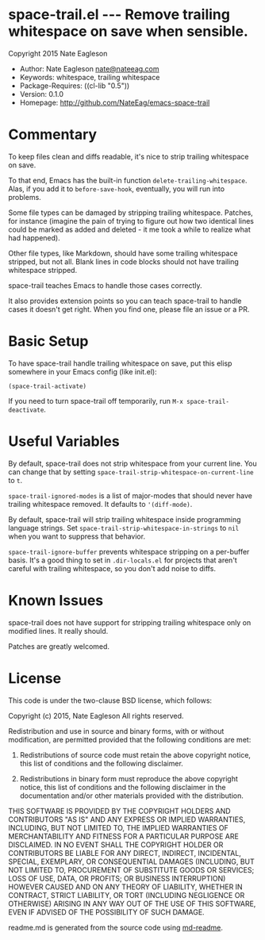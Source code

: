 # space-trail.el --- Remove trailing whitespace on save when sensible.

Copyright 2015 Nate Eagleson
* Author: Nate Eagleson <nate@nateeag.com>
* Keywords: whitespace, trailing whitespace
* Package-Requires: ((cl-lib "0.5"))
* Version: 0.1.0
* Homepage: http://github.com/NateEag/emacs-space-trail

# Commentary

To keep files clean and diffs readable, it's nice to strip trailing
whitespace on save.

To that end, Emacs has the built-in function `delete-trailing-whitespace`.
Alas, if you add it to `before-save-hook`, eventually, you will run into
problems.

Some file types can be damaged by stripping trailing whitespace. Patches,
for instance (imagine the pain of trying to figure out how two identical
lines could be marked as added and deleted - it me took a while to realize
what had happened).

Other file types, like Markdown, should have some trailing whitespace
stripped, but not all. Blank lines in code blocks should not have trailing
whitespace stripped.

space-trail teaches Emacs to handle those cases correctly.

It also provides extension points so you can teach space-trail to handle
cases it doesn't get right. When you find one, please file an issue or a PR.

# Basic Setup

To have space-trail handle trailing whitespace on save, put this elisp
somewhere in your Emacs config (like init.el):

    (space-trail-activate)

If you need to turn space-trail off temporarily, run
`M-x space-trail-deactivate`.

# Useful Variables

By default, space-trail does not strip whitespace from your current line.
You can change that by setting
`space-trail-strip-whitespace-on-current-line` to `t`.

`space-trail-ignored-modes` is a list of major-modes that should never have
trailing whitespace removed. It defaults to `'(diff-mode)`.

By default, space-trail will strip trailing whitespace inside programming
language strings. Set `space-trail-strip-whitespace-in-strings` to `nil` when
you want to suppress that behavior.

`space-trail-ignore-buffer` prevents whitespace stripping on a per-buffer
basis. It's a good thing to set in `.dir-locals.el` for projects that aren't
careful with trailing whitespace, so you don't add noise to diffs.

# Known Issues

space-trail does not have support for stripping trailing whitespace only on
modified lines. It really should.

Patches are greatly welcomed.

# License

This code is under the two-clause BSD license, which follows:

Copyright (c) 2015, Nate Eagleson
All rights reserved.

Redistribution and use in source and binary forms, with or without
modification, are permitted provided that the following conditions are met:

1. Redistributions of source code must retain the above copyright notice,
this list of conditions and the following disclaimer.

2. Redistributions in binary form must reproduce the above copyright notice,
this list of conditions and the following disclaimer in the documentation
and/or other materials provided with the distribution.

THIS SOFTWARE IS PROVIDED BY THE COPYRIGHT HOLDERS AND CONTRIBUTORS "AS IS"
AND ANY EXPRESS OR IMPLIED WARRANTIES, INCLUDING, BUT NOT LIMITED TO, THE
IMPLIED WARRANTIES OF MERCHANTABILITY AND FITNESS FOR A PARTICULAR PURPOSE
ARE DISCLAIMED. IN NO EVENT SHALL THE COPYRIGHT HOLDER OR CONTRIBUTORS BE
LIABLE FOR ANY DIRECT, INDIRECT, INCIDENTAL, SPECIAL, EXEMPLARY, OR
CONSEQUENTIAL DAMAGES (INCLUDING, BUT NOT LIMITED TO, PROCUREMENT OF
SUBSTITUTE GOODS OR SERVICES; LOSS OF USE, DATA, OR PROFITS; OR BUSINESS
INTERRUPTION) HOWEVER CAUSED AND ON ANY THEORY OF LIABILITY, WHETHER IN
CONTRACT, STRICT LIABILITY, OR TORT (INCLUDING NEGLIGENCE OR OTHERWISE)
ARISING IN ANY WAY OUT OF THE USE OF THIS SOFTWARE, EVEN IF ADVISED OF THE
POSSIBILITY OF SUCH DAMAGE.

readme.md is generated from the source code using
[md-readme](https://github.com/thomas11/md-readme).



